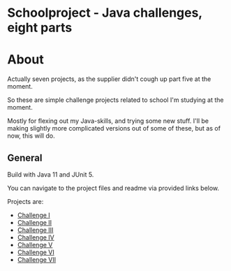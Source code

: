 # Schoolproject - Java challenges, eight parts

# About
Actually seven projects, as the supplier didn't cough up part five at the moment. 

So these are simple challenge projects related to school I'm studying at the moment. 

Mostly for flexing out my Java-skills, and trying some new stuff.
I'll be making slightly more complicated versions out of some of these, but as of now, this will do.

## General

Build with Java 11 and JUnit 5.

You can navigate to the project files and readme via provided links below.

Projects are:
- [Challenge I](Haaste1/challengeone)
- [Challenge II](Haaste2/challengetwo)
- [Challenge III](Haaste3/challengethree)
- [Challenge IV](Haaste4/challengefour)
- [Challenge V](Haaste5/challengefive)
- [Challenge VI](Haaste6/challengesix)
- [Challenge VII](Haaste7/challengeseven)
